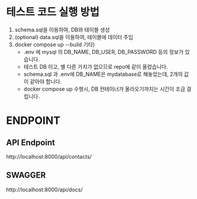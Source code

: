 # 테스트 코드 실행 방법

1. schema.sql을 이용하여, DB와 테이블 생성
2. (optional) data.sql을 이용하여, 테이블에 데이터 주입
3. docker compose up --build
   기타)
   - .env 에 mysql 의 DB_NAME, DB_USER, DB_PASSWORD 등의 정보가 있습니다.
   - 테스트 DB 이고, 별 다른 가치가 없으므로 repo에 같이 올렸습니다.
   - schema.sql 과 .env에 DB_NAME은 mydatabase로 해놓았는데, 2개의 값이 같아야 합니다.
   - docker compose up 수행시, DB 컨테이너가 올라오기까지는 시간이 조금 걸립니다.

# ENDPOINT

## API Endpoint

http://localhost:8000/api/contacts/

## SWAGGER

http://localhost:8000/api/docs/
